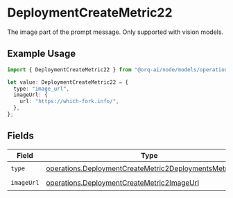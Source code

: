 # DeploymentCreateMetric22

The image part of the prompt message. Only supported with vision models.

## Example Usage

```typescript
import { DeploymentCreateMetric22 } from "@orq-ai/node/models/operations";

let value: DeploymentCreateMetric22 = {
  type: "image_url",
  imageUrl: {
    url: "https://which-fork.info/",
  },
};
```

## Fields

| Field                                                                                                                                | Type                                                                                                                                 | Required                                                                                                                             | Description                                                                                                                          |
| ------------------------------------------------------------------------------------------------------------------------------------ | ------------------------------------------------------------------------------------------------------------------------------------ | ------------------------------------------------------------------------------------------------------------------------------------ | ------------------------------------------------------------------------------------------------------------------------------------ |
| `type`                                                                                                                               | [operations.DeploymentCreateMetric2DeploymentsMetricsType](../../models/operations/deploymentcreatemetric2deploymentsmetricstype.md) | :heavy_check_mark:                                                                                                                   | N/A                                                                                                                                  |
| `imageUrl`                                                                                                                           | [operations.DeploymentCreateMetric2ImageUrl](../../models/operations/deploymentcreatemetric2imageurl.md)                             | :heavy_check_mark:                                                                                                                   | N/A                                                                                                                                  |